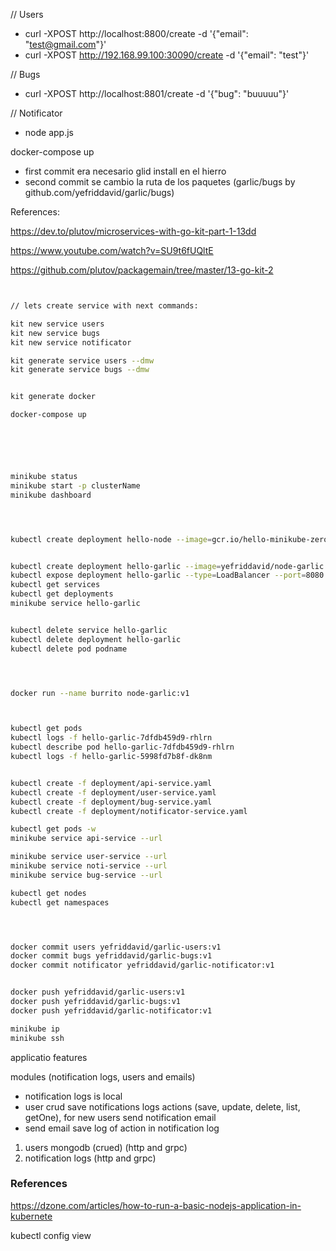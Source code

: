 // Users
- curl -XPOST http://localhost:8800/create -d '{"email": "test@gmail.com"}'
- curl -XPOST http://192.168.99.100:30090/create -d '{"email": "test"}'


// Bugs
- curl -XPOST http://localhost:8801/create -d '{"bug": "buuuuu"}'

// Notificator
- node app.js


docker-compose up



- first commit era necesario glid install en el hierro
- second commit se cambio la ruta de los paquetes (garlic/bugs by github.com/yefriddavid/garlic/bugs)



References:

https://dev.to/plutov/microservices-with-go-kit-part-1-13dd

https://www.youtube.com/watch?v=SU9t6fUQltE

https://github.com/plutov/packagemain/tree/master/13-go-kit-2



```sh


// lets create service with next commands:

kit new service users
kit new service bugs
kit new service notificator

kit generate service users --dmw
kit generate service bugs --dmw


kit generate docker

docker-compose up






minikube status
minikube start -p clusterName
minikube dashboard




kubectl create deployment hello-node --image=gcr.io/hello-minikube-zero-install/hello-node


kubectl create deployment hello-garlic --image=yefriddavid/node-garlic:v1
kubectl expose deployment hello-garlic --type=LoadBalancer --port=8080
kubectl get services
kubectl get deployments
minikube service hello-garlic


kubectl delete service hello-garlic
kubectl delete deployment hello-garlic
kubectl delete pod podname




docker run --name burrito node-garlic:v1



kubectl get pods
kubectl logs -f hello-garlic-7dfdb459d9-rhlrn
kubectl describe pod hello-garlic-7dfdb459d9-rhlrn
kubectl logs -f hello-garlic-5998fd7b8f-dk8nm


kubectl create -f deployment/api-service.yaml
kubectl create -f deployment/user-service.yaml
kubectl create -f deployment/bug-service.yaml
kubectl create -f deployment/notificator-service.yaml

kubectl get pods -w
minikube service api-service --url

minikube service user-service --url
minikube service noti-service --url
minikube service bug-service --url

kubectl get nodes
kubectl get namespaces




docker commit users yefriddavid/garlic-users:v1
docker commit bugs yefriddavid/garlic-bugs:v1
docker commit notificator yefriddavid/garlic-notificator:v1


docker push yefriddavid/garlic-users:v1
docker push yefriddavid/garlic-bugs:v1
docker push yefriddavid/garlic-notificator:v1

minikube ip
minikube ssh

```



applicatio features

modules (notification logs, users and emails)

- notification logs is local
- user crud save notifications logs actions (save, update, delete, list, getOne), for new users send notification email
- send email save log of action in notification log


1. users mongodb (crued) (http and grpc)
2. notification logs (http and grpc)




### References
https://dzone.com/articles/how-to-run-a-basic-nodejs-application-in-kubernete





kubectl config view


